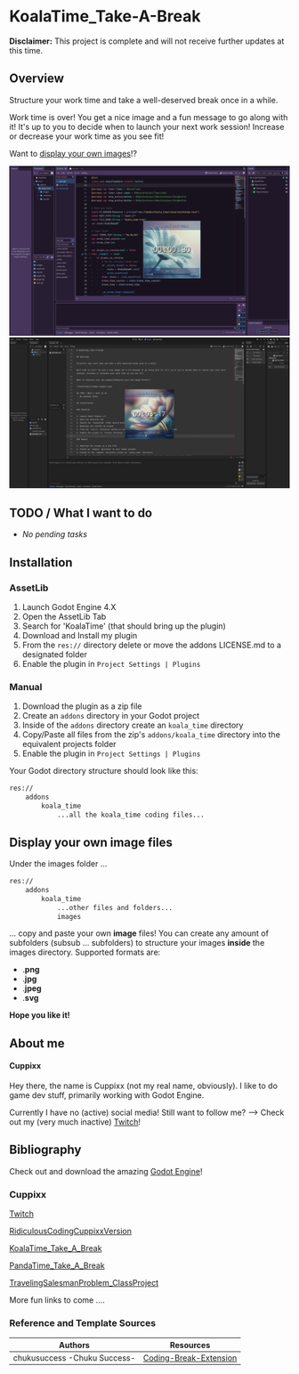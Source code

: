# KoalaTime_Take-A-Break

**Disclaimer:** This project is complete and will not receive further updates at this time.

## Overview

Structure your work time and take a well-deserved break once in a while.

Work time is over! You get a nice image and a fun message to go along with it! It's up to you to decide when to launch your next work session! Increase or decrease your work time as you see fit!

Want to [display your own images](#display-your-own-image-files)!?

![KoalaTime](readme-example.png)
![KoalaTime2](readme-example2.png)

## TODO / What I want to do
- _No pending tasks_

## Installation

### AssetLib

1. Launch Godot Engine 4.X
2. Open the AssetLib Tab
3. Search for 'KoalaTime' (that should bring up the plugin)
4. Download and Install my plugin
5. From the `res://` directory delete or move the addons LICENSE.md to a designated folder
6. Enable the plugin in `Project Settings | Plugins`

### Manual

1. Download the plugin as a zip file
2. Create an `addons` directory in your Godot project
3. Inside of the `addons` directory create an `koala_time` directory
4. Copy/Paste all files from the zip's `addons/koala_time` directory into the equivalent projects folder
5. Enable the plugin in `Project Settings | Plugins`

Your Godot directory structure should look like this:

```
res://
	addons
		koala_time
			...all the koala_time coding files...
```

## Display your own image files

Under the images folder ...

```
res://
	addons
		koala_time
			...other files and folders...
			images
```

... copy and paste your own **image** files! You can create any amount of subfolders (subsub ... subfolders) to structure your images **inside** the images directory.
Supported formats are:
- .**png**
- .**jpg**
- .**jpeg**
- .**svg**

**Hope you like it!**

## About me

#### Cuppixx

Hey there, the name is Cuppixx (not my real name, obviously). I like to do game dev stuff, primarily working with Godot Engine.

Currently I have no (active) social media! Still want to follow me? --> Check out my (very much inactive) [Twitch](https://www.twitch.tv/cuppixd)!

## Bibliography

Check out and download the amazing [Godot Engine](https://godotengine.org/download)!

### Cuppixx

[Twitch](https://www.twitch.tv/cuppixd)

[RidiculousCodingCuppixxVersion](https://github.com/Cuppixx/RidiculousCodingCuppixxVersion/tree/main)

[KoalaTime_Take_A_Break](https://github.com/Cuppixx/KoalaTime_Take-A-Break)

[PandaTime_Take_A_Break](https://github.com/Cuppixx/PandaTime_Take-A-Break)

[TravelingSalesmanProblem_ClassProject](https://github.com/Cuppixx/TravelingSalesmanProblem_ClassProject)

More fun links to come ....

### Reference and Template Sources

| Authors    | Resources   |
| ---------- | ----------- |
| chukusuccess -Chuku Success-     | [Coding-Break-Extension](https://github.com/chukusuccess/Coding-Break-Extension) |
